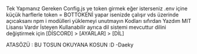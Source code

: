 Tek Yapmanız Gereken Config.js ye token girmek eğer isterseniz .env içine küçük harflerle token = BOTTOKENİ yapar isenizde çalışır
vds üzerinde açıcaksanı npm i modülleri yüklemeyi unutmayın
Kodları sıfırdan Yazdım MIT Lisansı Vardır İsteyen Kullanabilir
ayrıca dil sistemi mevcuttur dilini değiştirmek için [DİSCORD] > [AYARLAR] > [DİL]

ATASÖZÜ : BU TOSUN OKUYANA KOSUN :D 
-Daeky
